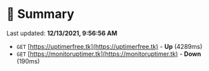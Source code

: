 # 📖 Summary
Last updated: **12/13/2021, 9:56:56 AM**

- `GET` [https://uptimerfree.tk](https://uptimerfree.tk) - **Up** (4289ms)
- `GET` [https://monitoruptimer.tk](https://monitoruptimer.tk) - **Down** (190ms)
